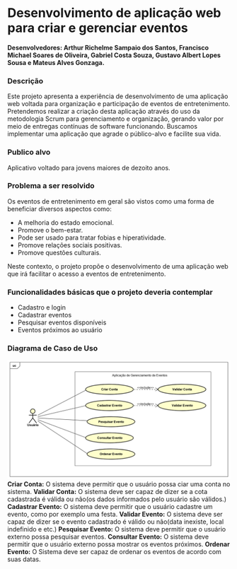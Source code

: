 # Desenvolvimento de aplicação web para criar e gerenciar eventos

**Desenvolvedores: Arthur Richelme Sampaio dos Santos, Francisco Michael Soares de Oliveira, Gabriel Costa Souza, Gustavo Albert Lopes Sousa e Mateus Alves Gonzaga.**

### Descrição

Este projeto apresenta a experiência de desenvolvimento de uma aplicação web
voltada para organização e participação de eventos de entretenimento. Pretendemos
realizar a criação desta aplicação através do uso da metodologia Scrum para
gerenciamento e organização, gerando valor por meio de entregas contínuas de software
funcionando. Buscamos implementar uma aplicação que agrade o público-alvo e facilite
sua vida.

### Publico alvo
Aplicativo voltado para jovens maiores de dezoito anos.

### Problema a ser resolvido
Os eventos de entretenimento em geral são vistos como uma forma de beneficiar
diversos aspectos como:

- A melhoria do estado emocional.
- Promove o bem-estar.
- Pode ser usado para tratar fobias e hiperatividade.
- Promove relações sociais positivas.
- Promove questões culturais.

Neste contexto, o projeto propõe o desenvolvimento de uma aplicação web que
irá facilitar o acesso a eventos de entretenimento. 

### Funcionalidades básicas que o projeto deveria contemplar
- Cadastro e login
- Cadastrar eventos
- Pesquisar eventos disponíveis
- Eventos próximos ao usuário

### Diagrama de Caso de Uso
![UseCase Diagram - App. Gerenc. Eventos](https://github.com/FMichael77/Aplicacao_Gereciamento_Eventos/blob/gh-pages/UseCase%20Diagram%20-%20App.%20Gerenc.%20Eventos.png)
**Criar Conta:** O sistema deve permitir que o usuário possa ciar uma conta no sistema.
**Validar Conta:** O sistema deve ser capaz de dizer se a cota cadastrada é válida ou não(os dados informados pelo usuário são válidos.)
**Cadastrar Evento:** O sistema deve permitir que o usuário cadastre um evento, como por exemplo uma festa.
**Validar Evento:** O sistema deve ser capaz de dizer se o evento cadastrado é válido ou não(data inexiste, local indefinido e etc.)
**Pesquisar Evento:** O sistema deve permitir que o usuário externo possa pesquisar eventos.
**Consultar Evento:** O sistema deve permitir que o usuário externo possa mostrar os eventos próximos.
**Ordenar Evento:** O Sistema deve ser capaz de ordenar os eventos de acordo com suas datas.

